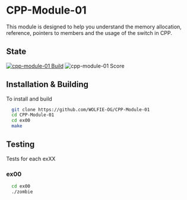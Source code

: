 # CPP-Module-01

This module is designed to help you understand the memory allocation, reference, pointers to members and the usage of the switch in CPP.

## State

[![cpp-module-01 Build](https://img.shields.io/github/actions/workflow/status/WOLFIE-OG/CPP-Module-01/makefile.yml?style=for-the-badge)](https://github.com/WOLFIE-OG/CPP-Module-01/actions/workflows/makefile.yml) ![cpp-module-01 Score](https://img.shields.io/badge/Score-N/A-grey?style=for-the-badge)

## Installation & Building

To install and build

```bash
  git clone https://github.com/WOLFIE-OG/CPP-Module-01
  cd CPP-Module-01
  cd ex00
  make
```

## Testing

Tests for each exXX

### ex00

```bash
  cd ex00
  ./zombie
```